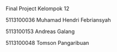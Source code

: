 Final Project Kelompok 12

5113100036  Muhamad Hendri Febriansyah

5113100153  Andreas Galang

5113100048  Tomson Pangaribuan
